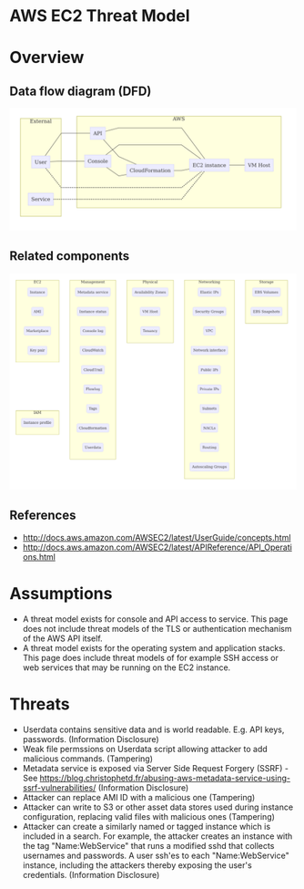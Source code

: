 # AWS EC2 Threat Model

# Overview

## Data flow diagram (DFD)

![DFD](dfd.mmd.png)

## Related components

![Components](components.mmd.png)

## References

* http://docs.aws.amazon.com/AWSEC2/latest/UserGuide/concepts.html
* http://docs.aws.amazon.com/AWSEC2/latest/APIReference/API_Operations.html

# Assumptions

* A threat model exists for console and API access to service. This page does not include threat models of the TLS or authentication mechanism of the AWS API itself.
* A threat model exists for the operating system and application stacks. This page does include threat models of for example SSH access or web services that may be running on the EC2 instance.

# Threats

* Userdata contains sensitive data and is world readable. E.g. API keys, passwords. (Information Disclosure)
* Weak file permssions on Userdata script allowing attacker to add malicious commands. (Tampering)
* Metadata service is exposed via Server Side Request Forgery (SSRF) - See https://blog.christophetd.fr/abusing-aws-metadata-service-using-ssrf-vulnerabilities/ (Information Disclosure)
* Attacker can replace AMI ID with a malicious one (Tampering)
* Attacker can write to S3 or other asset data stores used during instance configuration, replacing valid files with malicious ones (Tampering)
* Attacker can create a similarly named or tagged instance which is included in a search. For example, the attacker creates an instance with the tag "Name:WebService" that runs a modified sshd that collects usernames and passwords. A user ssh'es  to each "Name:WebService" instance, including the attackers thereby exposing the user's credentials. (Information Disclosure)
